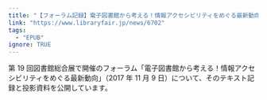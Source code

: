```yaml
---
title: "【フォーラム記録】電子図書館から考える！情報アクセシビリティをめぐる最新動向"
link: "https://www.libraryfair.jp/news/6702"
tags:
  - "EPUB"
ignore: TRUE
---
```


第 19 回図書館総合展で開催のフォーラム「電子図書館から考える！情報アクセシビリティをめぐる最新動向」（2017 年 11 月 9 日）について、そのテキスト記録と投影資料を公開しています。
